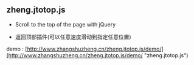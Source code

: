 ## zheng.jtotop.js

* Scroll to the top of the page with jQuery

* 返回顶部插件(可以任意速度滑动到指定任意位置)


demo : [http://www.zhangshuzheng.cn/zheng.jtotop.js/demo/](http://www.zhangshuzheng.cn/zheng.jtotop.js/demo/ "zheng.jtotop.js")
